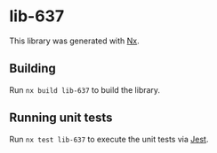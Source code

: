 # lib-637

This library was generated with [Nx](https://nx.dev).

## Building

Run `nx build lib-637` to build the library.

## Running unit tests

Run `nx test lib-637` to execute the unit tests via [Jest](https://jestjs.io).
